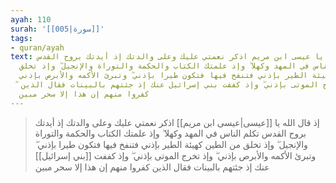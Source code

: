 ```yaml
---
ayah: 110
surah: '[[005|سورة]]'
tags:
- quran/ayah
text: إذ قال الله يا عيسى ابن مريم اذكر نعمتي عليك وعلى والدتك إذ أيدتك بروح القدس
  تكلم الناس في المهد وكهلا ۖ وإذ علمتك الكتاب والحكمة والتوراة والإنجيل ۖ وإذ تخلق
  من الطين كهيئة الطير بإذني فتنفخ فيها فتكون طيرا بإذني ۖ وتبرئ الأكمه والأبرص بإذني
  ۖ وإذ تخرج الموتى بإذني ۖ وإذ كففت بني إسرائيل عنك إذ جئتهم بالبينات فقال الذين
  كفروا منهم إن هذا إلا سحر مبين
---
```

> إذ قال الله يا [[عيسى|عيسى ابن مريم]] اذكر نعمتي عليك وعلى والدتك إذ أيدتك بروح القدس تكلم الناس في المهد وكهلا ۖ وإذ علمتك الكتاب والحكمة والتوراة والإنجيل ۖ وإذ تخلق من الطين كهيئة الطير بإذني فتنفخ فيها فتكون طيرا بإذني ۖ وتبرئ الأكمه والأبرص بإذني ۖ وإذ تخرج الموتى بإذني ۖ وإذ كففت [[بني إسرائيل]] عنك إذ جئتهم بالبينات فقال الذين كفروا منهم إن هذا إلا سحر مبين
